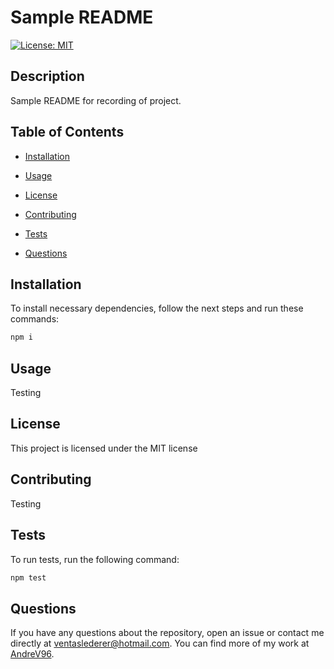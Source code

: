 # Sample README
[![License: MIT](https://img.shields.io/badge/License-MIT-yellow.svg)](https://opensource.org/licenses/MIT)

## Description

Sample README for recording of project.

## Table of Contents 

- [Installation](#installation)

- [Usage](#usage)

- [License](#license)

- [Contributing](#contributing)

- [Tests](#tests)

- [Questions](#questions)

## Installation

To install necessary dependencies, follow the next steps and run these commands:

```bash
npm i
```

## Usage

Testing

## License

This project is licensed under the MIT license

## Contributing

Testing

## Tests

To run tests, run the following command:

```bash
npm test
```

## Questions

If you have any questions about the repository, open an issue or contact me directly at ventaslederer@hotmail.com. You can find more of my work at [AndreV96](https://github.com/AndreV96/).


